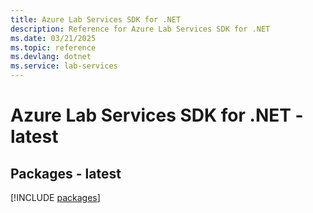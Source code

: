 ```yaml
---
title: Azure Lab Services SDK for .NET
description: Reference for Azure Lab Services SDK for .NET
ms.date: 03/21/2025
ms.topic: reference
ms.devlang: dotnet
ms.service: lab-services
---
```

# Azure Lab Services SDK for .NET - latest
## Packages - latest
[!INCLUDE [packages](lab-services-index.md)]
